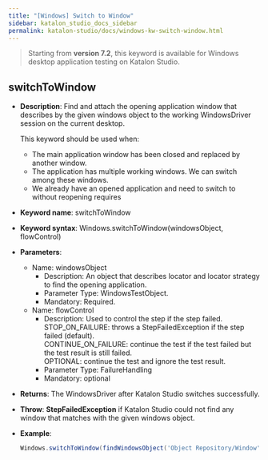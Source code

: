 ```yaml
---
title: "[Windows] Switch to Window"
sidebar: katalon_studio_docs_sidebar
permalink: katalon-studio/docs/windows-kw-switch-window.html
---
```

> Starting from **version 7.2**, this keyword is available for Windows desktop application testing on Katalon Studio.

## switchToWindow

* **Description**: Find and attach the opening application window that describes by the given windows object to the working WindowsDriver session on the current desktop.

    This keyword should be used when:

    * The main application window has been closed and replaced by another window.
    * The application has multiple working windows. We can switch among these windows.
    * We already have an opened application and need to switch to without reopening requires

* **Keyword name**: switchToWindow
* **Keyword syntax**: Windows.switchToWindow(windowsObject, flowControl)
* **Parameters**:
  * Name: windowsObject
    * Description: An object that describes locator and locator strategy to find the opening application.
    * Parameter Type: WindowsTestObject.
    * Mandatory: Required.
  * Name: flowControl
    * Description: Used to control the step if the step failed.\
        STOP_ON_FAILURE: throws a StepFailedException if the step failed (default).\
        CONTINUE_ON_FAILURE: continue the test if the test failed but the test result is still failed.\
        OPTIONAL: continue the test and ignore the test result.
    * Parameter Type: FailureHandling
    * Mandatory: optional
* **Returns**: The WindowsDriver after Katalon Studio switches successfully.
* **Throw**: **StepFailedException** if Katalon Studio could not find any window that matches with the given windows object.
* **Example**:

    ``` groovy
    Windows.switchToWindow(findWindowsObject('Object Repository/Window'))
    ```
